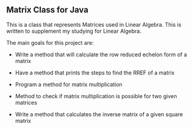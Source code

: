 ## Matrix Class for Java

This is a class that represents Matrices used in Linear Algebra. This is written to supplement my studying for Linear Algebra. 

The main goals for this project are:

- Write a method that will calculate the row reduced echelon form of a matrix

- Have a method that prints the steps to find the RREF of a matrix

- Program a method for matrix multiplication

- Method to check if matrix multiplication is possible for two given matrices

- Write a method that calculates the inverse matrix of a given square matrix
